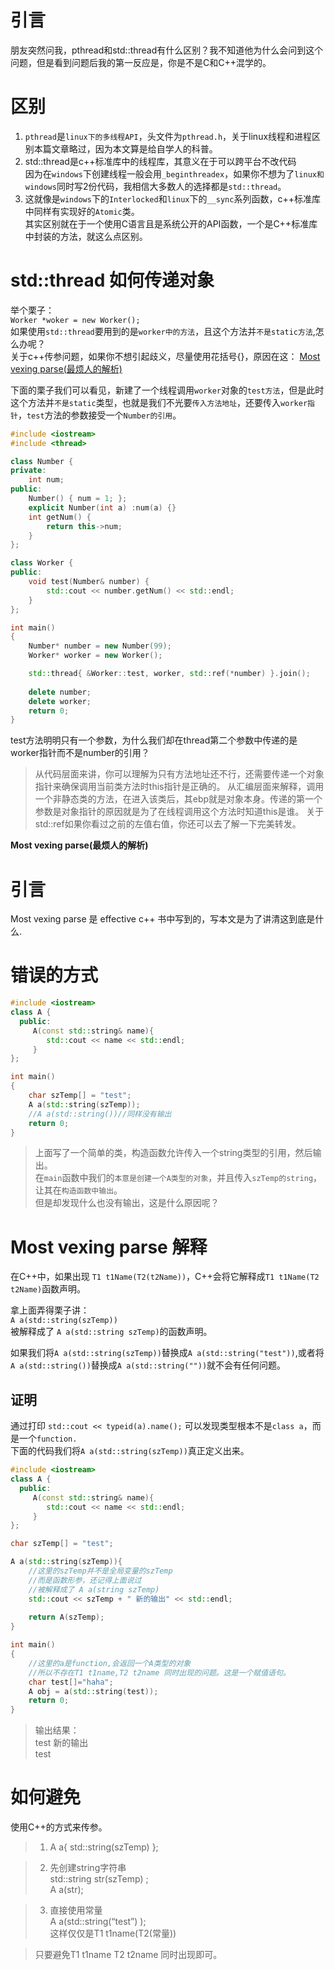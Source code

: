# 引言

朋友突然问我，pthread和std::thread有什么区别？我不知道他为什么会问到这个问题，但是看到问题后我的第一反应是，你是不是C和C++混学的。

# 区别

1. `pthread`是`linux下的多线程API`，头文件为`pthread.h`，关于linux线程和进程区别本篇文章略过，因为本文算是给自学人的科普。  
2. std::thread是c++标准库中的线程库，其意义在于可以跨平台不改代码  
因为在`windows`下创建线程一般会用`_beginthreadex`，如果你不想为了`linux和windows`同时写2份代码，我相信大多数人的选择都是`std::thread`。  
3. 这就像是`windows`下的`Interlocked`和`linux`下的`__sync`系列函数，c++标准库中同样有实现好的`Atomic`类。  
其实区别就在于一个使用C语言且是系统公开的API函数，一个是C++标准库中封装的方法，就这么点区别。

# std::thread 如何传递对象

举个栗子：  
`Worker *woker = new Worker();`  
如果使用`std::thread`要用到的是`worker中的方法`，且这个方法并`不是static方法`,怎么办呢？  
关于c++传参问题，如果你不想引起歧义，尽量使用花括号{}，原因在这： [Most vexing parse(最烦人的解析)](#parse)

下面的栗子我们可以看见，新建了一个线程调用`worker`对象的`test方法`，但是此时这个方法并`不是static`类型，也就是我们不光要`传入方法地址`，还要传入`worker指针`，`test`方法的参数接受一个`Number的引用`。

```cpp
#include <iostream>
#include <thread>

class Number {
private:
	int num;
public:
	Number() { num = 1; };
	explicit Number(int a) :num(a) {}
	int getNum() {
		return this->num;
	}
};

class Worker {
public:
	void test(Number& number) {
		std::cout << number.getNum() << std::endl;
	}
};

int main()
{
	Number* number = new Number(99);
	Worker* worker = new Worker();

	std::thread{ &Worker::test, worker, std::ref(*number) }.join();
	
	delete number;
	delete worker;
	return 0;
}
```
test方法明明只有一个参数，为什么我们却在thread第二个参数中传递的是worker指针而不是number的引用？
> 从代码层面来讲，你可以理解为只有方法地址还不行，还需要传递一个对象指针来确保调用当前类方法时this指针是正确的。
从汇编层面来解释，调用一个非静态类的方法，在进入该类后，其ebp就是对象本身。传递的第一个参数是对象指针的原因就是为了在线程调用这个方法时知道this是谁。
关于std::ref如果你看过之前的左值右值，你还可以去了解一下完美转发。


**<div id="parse">Most vexing parse(最烦人的解析)</div>**

# 引言

Most vexing parse 是 effective c++ 书中写到的，写本文是为了讲清这到底是什么.

# 错误的方式

```cpp
#include <iostream>
class A {  
  public:
     A(const std::string& name){
        std::cout << name << std::endl;
     }
};

int main()  
{
  	char szTemp[] = "test";
	A a(std::string(szTemp));
	//A a(std::string())//同样没有输出
    return 0;
}
```
> 上面写了一个简单的类，构造函数允许传入一个string类型的引用，然后输出。  
> 在`main`函数中我们的`本意是创建一个A类型的对象`，并且传入`szTemp的string`，让其在`构造函数中输出`。  
> 但是却发现什么也没有输出，这是什么原因呢？


# Most vexing parse 解释

在C++中，如果出现 `T1 t1Name(T2(t2Name))`，C++会将它解释成`T1 t1Name(T2 t2Name)`函数声明。

拿上面弄得栗子讲：  
`A a(std::string(szTemp))`  
被解释成了 `A a(std::string szTemp)`的函数声明。

如果我们将`A a(std::string(szTemp))`替换成`A a(std::string("test"))`,或者将`A a(std::string())`替换成`A a(std::string(""))`就不会有任何问题。

## 证明

通过打印 `std::cout << typeid(a).name();` 可以发现类型根本不是`class a`，而是一个`function.`  
下面的代码我们将`A a(std::string(szTemp))`真正定义出来。

```cpp
#include <iostream>
class A {  
  public:
     A(const std::string& name){
        std::cout << name << std::endl;
     }
};

char szTemp[] = "test";

A a(std::string(szTemp)){
	//这里的szTemp并不是全局变量的szTemp
	//而是函数形参，还记得上面说过
	//被解释成了 A a(string szTemp)
	std::cout << szTemp + " 新的输出" << std::endl;
	
	return A(szTemp); 
}

int main()  
{
	//这里的a是function,会返回一个A类型的对象
	//所以不存在T1 t1name,T2 t2name 同时出现的问题。这是一个赋值语句。
    char test[]="haha";
	A obj = a(std::string(test));
    return 0;
}
```

> 输出结果：  
> test 新的输出  
> test

# 如何避免

使用C++的方式来传参。

> 1.  A a{ std::string(szTemp) };

> 2.  先创建string字符串  
>     std::string str(szTemp) ;  
>     A a(str);

> 3.  直接使用常量  
>     A a(std::string(“test”) );  
>     这样仅仅是T1 t1name(T2(常量))

> 只要避免T1 t1name T2 t2name 同时出现即可。